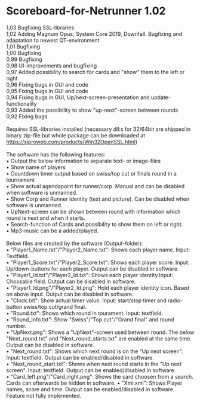 # Scoreboard-for-Netrunner 1.02<br/>
1,03 Bugfixing SSL-libraries<br/>
1,02 Adding Magnum Opus, System Core 2019, Downfall. Bugfixing and adaptation to newest QT-environment<br/>
1,01 Bugfixing<br/>
1,00 Bugfixing<br/>
0,99 Bugfixing<br/>
0,98 UI-improvements and bugfixing<br/>
0,97 Added possibility to search for cards and "show" them to the left or right<br/>
0,96 Fixing bugs in GUI and code<br/>
0,95 Fixing bugs in GUI and code<br/>
0,94 Fixing bugs in GUI, Up/next-screen-presentation and update-functionality<br/>
0,93 Added the possibility to show "up-next"-screen between rounds<br/>
0,92 Fixing bugs<br/>
<br/>
Requires SSL-libraries installed (necessary dll:s for 32/64bit are shipped in binary zip-file but whole package can be downloaded at https://slproweb.com/products/Win32OpenSSL.html)<br/>
<br/>
The software has the following features:<br/>
• Output the below information to separate text- or image-files<br/>
• Show name of players<br/>
• Countdown timer output based on swiss/top cut or finals round in a tournament<br/>
• Show actual agendapoint for runner/corp. Manual and can be disabled when software is unmanned.<br/>
• Show Corp and Runner identity (text and picture). Can be disabled when software is unmanned.<br/>
• UpNext-screen can be shown between round with information which round is next and when it starts.<br/>
• Search-function of Cards and possibility to show them on left or right.<br/>
• Mp3-music can be a added/played.<br/>
<br/>
Below files are created by the software (Output-folder):<br/>
• "Player1_Name.txt"/"Player2_Name.txt": Shows each player name. Input: Textfield.<br/>
• "Player1_Score.txt"/"Player2_Score.txt": Shows each player score. Input: Up/down-buttons for each player. Output can be disabled in software.<br/>
• "Player1_Id.txt"/"Player2_Id.txt": Shows each player identity.Input: Choosable field. Output can be disabled in software.<br/>
• "Player1_Id.png"/"Player2_Id.png": Hold each player identity icon. Based on above input. Output can be disabled in software.<br/>
• "Clock.txt": Show actual timer value. Input: start/stop timer and radio-button swiss/top cut/grand final.<br/>
• "Round.txt": Shows which round in tourament. Input: textfield.<br/>
• "Round_info.txt": Show "Swiss"/"Top cut"/"Grand final" and round number.<br/>
• "UpNext.png": Shows a "UpNext"-screen used between round. The below "Next_round.txt" and "Next_round_starts.txt" are enabled at the same time. Output can be disabled in software.<br/>
• "Next_round.txt": Shows which next round is on  the "Up next screen". Input: textfield. Output can be enabled/disabled in software.<br/>
• "Next_round_start.txt": Shows when next round starts in the "Up next screen". Input: textfield. Output can be enabled/disabled in software.<br/>
• "Card_left.png"/"Card_right.png": Shows the card choosen from a search. Cards can afterwards be hidden in software.
• "Xml.xml": Shows Player names, score and time. Output can be enabled/disabled in software. Feature not fully implemented.<br/>
